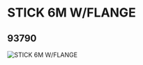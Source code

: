 # STICK 6M W/FLANGE
## 93790
![STICK 6M W/FLANGE](https://lc-www-live-s.legocdn.com/media/bricks/5/2/4613383.jpg)